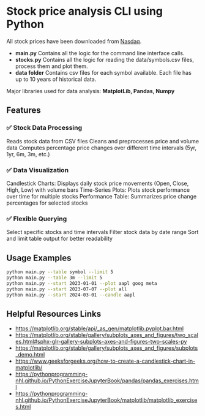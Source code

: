 # Stock price analysis CLI using Python
All stock prices have been downloaded from [Nasdaq](https://www.nasdaq.com/market-activity/quotes/historical). 
- **main.py** Contains all the logic for the command line interface calls.
- **stocks.py** Contains all the logic for reading the data/symbols.csv files, process them and plot them.
- **data folder** Contains csv files for each symbol available. Each file has up to 10 years of historical data.

Major libraries used for data analysis: **MatplotLib, Pandas, Numpy**

## Features
### ✅ Stock Data Processing

Reads stock data from CSV files
Cleans and preprocesses price and volume data
Computes percentage price changes over different time intervals (5yr, 1yr, 6m, 3m, etc.)

### ✅ Data Visualization

Candlestick Charts: Displays daily stock price movements (Open, Close, High, Low) with volume bars
Time-Series Plots: Plots stock performance over time for multiple stocks
Performance Table: Summarizes price change percentages for selected stocks

### ✅ Flexible Querying

Select specific stocks and time intervals
Filter stock data by date range
Sort and limit table output for better readability

## Usage Examples

```sh
python main.py --table symbol --limit 5
python main.py --table 3m --limit 5
python main.py --start 2023-01-01 --plot aapl goog meta
python main.py --start 2023-07-07 --plot all
python main.py --start 2024-03-01 --candle aapl
```

## Helpful Resources Links
- https://matplotlib.org/stable/api/_as_gen/matplotlib.pyplot.bar.html
- https://matplotlib.org/stable/gallery/subplots_axes_and_figures/two_scales.html#sphx-glr-gallery-subplots-axes-and-figures-two-scales-py
- https://matplotlib.org/stable/gallery/subplots_axes_and_figures/subplots_demo.html
- https://www.geeksforgeeks.org/how-to-create-a-candlestick-chart-in-matplotlib/
- https://pythonprogramming-nhl.github.io/PythonExerciseJupyterBook/pandas/pandas_exercises.html
- https://pythonprogramming-nhl.github.io/PythonExerciseJupyterBook/matplotlib/matplotlib_exercises.html



